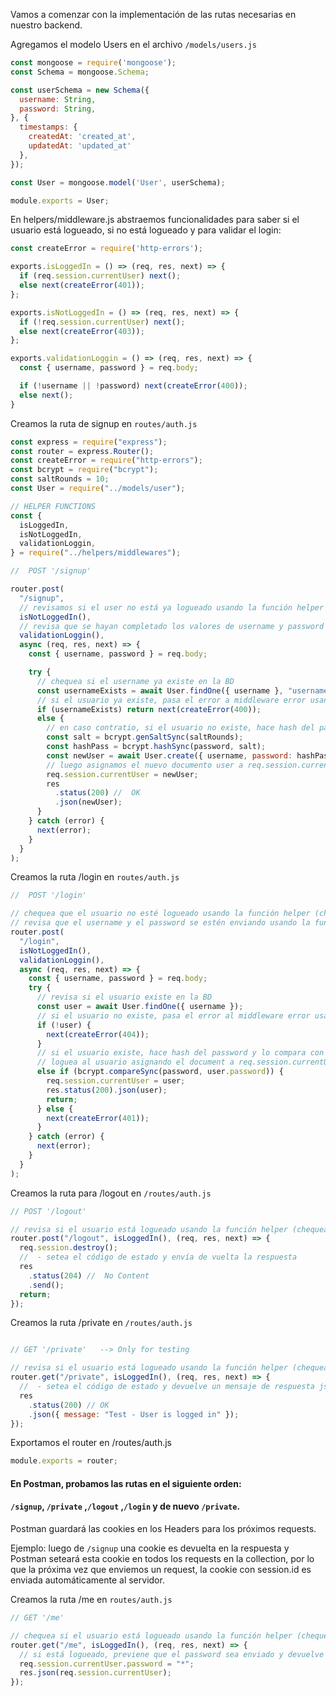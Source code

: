 Vamos a comenzar con la implementación de las rutas necesarias en nuestro backend.

Agregamos el modelo Users en el archivo `/models/users.js`

```js
const mongoose = require('mongoose');
const Schema = mongoose.Schema;

const userSchema = new Schema({
  username: String,
  password: String,
}, {
  timestamps: {
    createdAt: 'created_at',
    updatedAt: 'updated_at'
  },
});

const User = mongoose.model('User', userSchema);

module.exports = User;
```

En helpers/middleware.js abstraemos funcionalidades para saber si el usuario está logueado, si no está logueado y para validar el login:

```js
const createError = require('http-errors');

exports.isLoggedIn = () => (req, res, next) => {
  if (req.session.currentUser) next();
  else next(createError(401));
};

exports.isNotLoggedIn = () => (req, res, next) => {
  if (!req.session.currentUser) next();
  else next(createError(403));
};

exports.validationLoggin = () => (req, res, next) => {
  const { username, password } = req.body;

  if (!username || !password) next(createError(400));
  else next();
}
```

Creamos la ruta de signup en `routes/auth.js`

```js
const express = require("express");
const router = express.Router();
const createError = require("http-errors");
const bcrypt = require("bcrypt");
const saltRounds = 10;
const User = require("../models/user");

// HELPER FUNCTIONS
const {
  isLoggedIn,
  isNotLoggedIn,
  validationLoggin,
} = require("../helpers/middlewares");

//  POST '/signup'

router.post(
  "/signup",
  // revisamos si el user no está ya logueado usando la función helper (chequeamos si existe req.session.currentUser)
  isNotLoggedIn(),
  // revisa que se hayan completado los valores de username y password usando la función helper
  validationLoggin(),
  async (req, res, next) => {
    const { username, password } = req.body;

    try {
      // chequea si el username ya existe en la BD
      const usernameExists = await User.findOne({ username }, "username");
      // si el usuario ya existe, pasa el error a middleware error usando next()
      if (usernameExists) return next(createError(400));
      else {
        // en caso contratio, si el usuario no existe, hace hash del password y crea un nuevo usuario en la BD
        const salt = bcrypt.genSaltSync(saltRounds);
        const hashPass = bcrypt.hashSync(password, salt);
        const newUser = await User.create({ username, password: hashPass });
        // luego asignamos el nuevo documento user a req.session.currentUser y luego enviamos la respuesta en json
        req.session.currentUser = newUser;
        res
          .status(200) //  OK
          .json(newUser);
      }
    } catch (error) {
      next(error);
    }
  }
);
```

Creamos la ruta /login en `routes/auth.js`

```js
//  POST '/login'

// chequea que el usuario no esté logueado usando la función helper (chequea si existe req.session.currentUser)
// revisa que el username y el password se estén enviando usando la función helper
router.post(
  "/login",
  isNotLoggedIn(),
  validationLoggin(),
  async (req, res, next) => {
    const { username, password } = req.body;
    try {
      // revisa si el usuario existe en la BD
      const user = await User.findOne({ username });
      // si el usuario no existe, pasa el error al middleware error usando next()
      if (!user) {
        next(createError(404));
      }
      // si el usuario existe, hace hash del password y lo compara con el de la BD
      // loguea al usuario asignando el document a req.session.currentUser, y devuelve un json con el user
      else if (bcrypt.compareSync(password, user.password)) {
        req.session.currentUser = user;
        res.status(200).json(user);
        return;
      } else {
        next(createError(401));
      }
    } catch (error) {
      next(error);
    }
  }
);
```

Creamos la ruta para /logout en `/routes/auth.js`

```js
// POST '/logout'

// revisa si el usuario está logueado usando la función helper (chequea si la sesión existe), y luego destruimos la sesión
router.post("/logout", isLoggedIn(), (req, res, next) => {
  req.session.destroy();
  //  - setea el código de estado y envía de vuelta la respuesta
  res
    .status(204) //  No Content
    .send();
  return;
});
```

Creamos la ruta /private en `/routes/auth.js`

```js

// GET '/private'   --> Only for testing

// revisa si el usuario está logueado usando la función helper (chequea si existe la sesión), y devuelve un mensaje
router.get("/private", isLoggedIn(), (req, res, next) => {
  //  - setea el código de estado y devuelve un mensaje de respuesta json
  res
    .status(200) // OK
    .json({ message: "Test - User is logged in" });
});
```

Exportamos el router en /routes/auth.js

```js
module.exports = router;
```

#### En Postman, probamos las rutas en el siguiente orden:

####   `/signup`,  `/private` ,`/logout` ,`/login` y de nuevo `/private`.

Postman guardará las cookies en los Headers para los próximos requests.

Ejemplo: luego de `/signup` una cookie es devuelta en la respuesta y Postman seteará esta cookie en todos los requests en la collection, por lo que la próxima vez que enviemos un request, la cookie con session.id es enviada automáticamente al servidor.

Creamos la ruta /me en `routes/auth.js`

```js
// GET '/me'

// chequea si el usuario está logueado usando la función helper (chequea si existe la sesión)
router.get("/me", isLoggedIn(), (req, res, next) => {
  // si está logueado, previene que el password sea enviado y devuelve un json con los datos del usuario (disponibles en req.session.currentUser)
  req.session.currentUser.password = "*";
  res.json(req.session.currentUser);
});
```